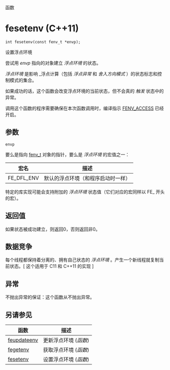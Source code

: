 函数

# fesetenv (C++11)

`int fesetenv(const fenv_t *envp);`

设置浮点环境

尝试用 _envp_ 指向的对象建立 _浮点环境_ 的状态。

_浮点环境_ 是影响 _浮点计算（包括 _浮点异常_ 和 _舍入方向模式_ ）的状态标志和控制模式的集合。

如果成功的话，这个函数会改变浮点环境的当前状态，但不会真的 _触发_ 状态中的异常。

调用这个函数的程序需要确保在本次函数调用时，编译指示 [FENV_ACCESS](FENV_ACCESS.md) 已经开启。


## 参数

`envp`

要么是指向 [fenv_t](fenv_t.md) 对象的指针，要么是 _浮点环境_ 的宏值之一：

宏名       | 描述
---------- | ----
FE_DFL_ENV | 默认的浮点环境（和程序启动时一样）

特定的库实现可能会支持附加的 _浮点环境_ 状态值（它们对应的宏同样以 FE_ 开头的宏）。


## 返回值

如果状态被成功建立，则返回0，否则返回非0。


## 数据竞争

每个线程都保持着分离的、拥有自己状态的 _浮点环境_ 。产生一个新线程就复制当前状态。[ 这个适用于 C11 和 C++11 的实现 ]


## 异常

不抛出异常的保证：这个函数从不抛出异常。  


## 另请参见

函数                          | 描述
----------------------------- | ---------------------
[feupdateenv](feupdateenv.md) | 更新浮点环境 (_函数_)
[fegetenv](fegetenv.md)       | 获取浮点环境 (_函数_)
[fesetenv](fesetenv.md)       | 设置浮点环境 (_函数_)
